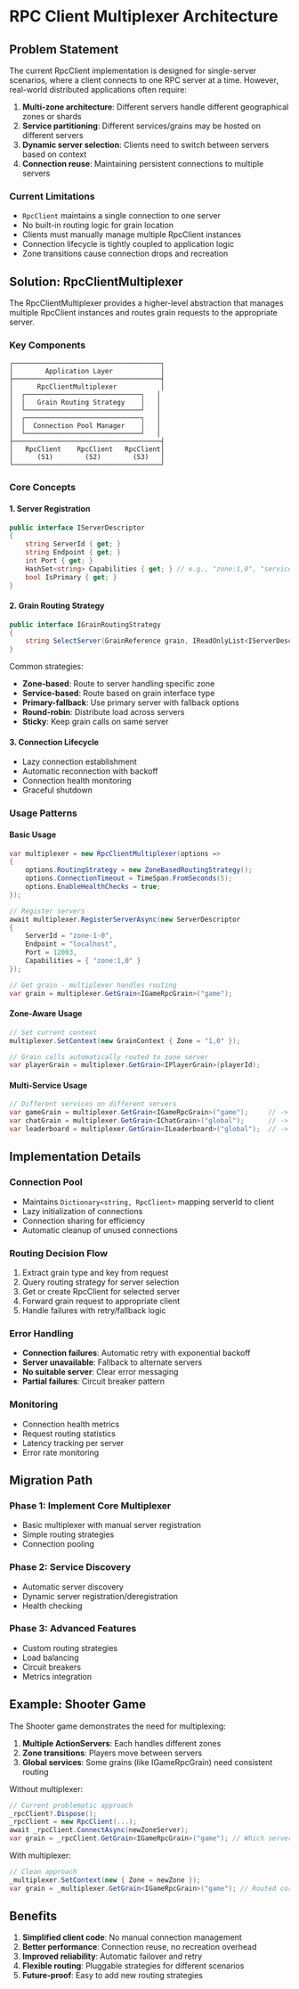 # RPC Client Multiplexer Architecture

## Problem Statement

The current RpcClient implementation is designed for single-server scenarios, where a client connects to one RPC server at a time. However, real-world distributed applications often require:

1. **Multi-zone architecture**: Different servers handle different geographical zones or shards
2. **Service partitioning**: Different services/grains may be hosted on different servers
3. **Dynamic server selection**: Clients need to switch between servers based on context
4. **Connection reuse**: Maintaining persistent connections to multiple servers

### Current Limitations

- `RpcClient` maintains a single connection to one server
- No built-in routing logic for grain location
- Clients must manually manage multiple RpcClient instances
- Connection lifecycle is tightly coupled to application logic
- Zone transitions cause connection drops and recreation

## Solution: RpcClientMultiplexer

The RpcClientMultiplexer provides a higher-level abstraction that manages multiple RpcClient instances and routes grain requests to the appropriate server.

### Key Components

```
┌─────────────────────────────────────┐
│        Application Layer            │
├─────────────────────────────────────┤
│      RpcClientMultiplexer           │
│  ┌─────────────────────────────┐   │
│  │   Grain Routing Strategy    │   │
│  └─────────────────────────────┘   │
│  ┌─────────────────────────────┐   │
│  │  Connection Pool Manager    │   │
│  └─────────────────────────────┘   │
├─────────────────────────────────────┤
│   RpcClient    RpcClient   RpcClient│
│      (S1)        (S2)        (S3)   │
└─────────────────────────────────────┘
```

### Core Concepts

#### 1. Server Registration
```csharp
public interface IServerDescriptor
{
    string ServerId { get; }
    string Endpoint { get; }
    int Port { get; }
    HashSet<string> Capabilities { get; } // e.g., "zone:1,0", "service:game"
    bool IsPrimary { get; }
}
```

#### 2. Grain Routing Strategy
```csharp
public interface IGrainRoutingStrategy
{
    string SelectServer(GrainReference grain, IReadOnlyList<IServerDescriptor> servers);
}
```

Common strategies:
- **Zone-based**: Route to server handling specific zone
- **Service-based**: Route based on grain interface type
- **Primary-fallback**: Use primary server with fallback options
- **Round-robin**: Distribute load across servers
- **Sticky**: Keep grain calls on same server

#### 3. Connection Lifecycle
- Lazy connection establishment
- Automatic reconnection with backoff
- Connection health monitoring
- Graceful shutdown

### Usage Patterns

#### Basic Usage
```csharp
var multiplexer = new RpcClientMultiplexer(options =>
{
    options.RoutingStrategy = new ZoneBasedRoutingStrategy();
    options.ConnectionTimeout = TimeSpan.FromSeconds(5);
    options.EnableHealthChecks = true;
});

// Register servers
await multiplexer.RegisterServerAsync(new ServerDescriptor
{
    ServerId = "zone-1-0",
    Endpoint = "localhost",
    Port = 12003,
    Capabilities = { "zone:1,0" }
});

// Get grain - multiplexer handles routing
var grain = multiplexer.GetGrain<IGameRpcGrain>("game");
```

#### Zone-Aware Usage
```csharp
// Set current context
multiplexer.SetContext(new GrainContext { Zone = "1,0" });

// Grain calls automatically routed to zone server
var playerGrain = multiplexer.GetGrain<IPlayerGrain>(playerId);
```

#### Multi-Service Usage
```csharp
// Different services on different servers
var gameGrain = multiplexer.GetGrain<IGameRpcGrain>("game");     // -> game server
var chatGrain = multiplexer.GetGrain<IChatGrain>("global");      // -> chat server
var leaderboard = multiplexer.GetGrain<ILeaderboard>("global");  // -> stats server
```

## Implementation Details

### Connection Pool

- Maintains `Dictionary<string, RpcClient>` mapping serverId to client
- Lazy initialization of connections
- Connection sharing for efficiency
- Automatic cleanup of unused connections

### Routing Decision Flow

1. Extract grain type and key from request
2. Query routing strategy for server selection
3. Get or create RpcClient for selected server
4. Forward grain request to appropriate client
5. Handle failures with retry/fallback logic

### Error Handling

- **Connection failures**: Automatic retry with exponential backoff
- **Server unavailable**: Fallback to alternate servers
- **No suitable server**: Clear error messaging
- **Partial failures**: Circuit breaker pattern

### Monitoring

- Connection health metrics
- Request routing statistics
- Latency tracking per server
- Error rate monitoring

## Migration Path

### Phase 1: Implement Core Multiplexer
- Basic multiplexer with manual server registration
- Simple routing strategies
- Connection pooling

### Phase 2: Service Discovery
- Automatic server discovery
- Dynamic server registration/deregistration
- Health checking

### Phase 3: Advanced Features
- Custom routing strategies
- Load balancing
- Circuit breakers
- Metrics integration

## Example: Shooter Game

The Shooter game demonstrates the need for multiplexing:

1. **Multiple ActionServers**: Each handles different zones
2. **Zone transitions**: Players move between servers
3. **Global services**: Some grains (like IGameRpcGrain) need consistent routing

Without multiplexer:
```csharp
// Current problematic approach
_rpcClient?.Dispose();
_rpcClient = new RpcClient(...);
await _rpcClient.ConnectAsync(newZoneServer);
var grain = _rpcClient.GetGrain<IGameRpcGrain>("game"); // Which server?
```

With multiplexer:
```csharp
// Clean approach
_multiplexer.SetContext(new { Zone = newZone });
var grain = _multiplexer.GetGrain<IGameRpcGrain>("game"); // Routed correctly
```

## Benefits

1. **Simplified client code**: No manual connection management
2. **Better performance**: Connection reuse, no recreation overhead
3. **Improved reliability**: Automatic failover and retry
4. **Flexible routing**: Pluggable strategies for different scenarios
5. **Future-proof**: Easy to add new routing strategies
